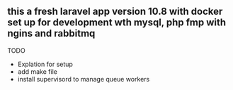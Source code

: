 ## this a fresh laravel app version 10.8 with docker set up for development wth mysql, php fmp with ngins and rabbitmq 


TODO 
- Explation for setup 
- add make file 
- install supervisord to manage queue workers 
